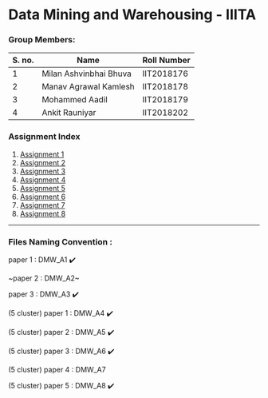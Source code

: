 # Data Mining and Warehousing - IIITA

### Group Members:

| S. no. | Name | Roll Number |
| - | - | - |
| 1 | Milan Ashvinbhai Bhuva | IIT2018176 |
| 2 | Manav Agrawal Kamlesh | IIT2018178 |
| 3 | Mohammed Aadil | IIT2018179 |
| 4 | Ankit Rauniyar | IIT2018202 |

### Assignment Index

1) [Assignment 1](https://github.com/XXDIL/DMI/tree/main/DMW_A1)
2) [Assignment 2](https://github.com/XXDIL/DMW/tree/main/DMW_A2)
3) [Assignment 3](https://github.com/XXDIL/DMW/tree/main/DMW_A3)
4) [Assignment 4](https://github.com/XXDIL/DMW/tree/main/DMW_A4)
5) [Assignment 5](https://github.com/XXDIL/DMW/tree/main/DMW_A5)
6) [Assignment 6](https://github.com/XXDIL/DMW/tree/main/DMW_A6)
7) [Assignment 7](https://github.com/XXDIL/DMW/tree/main/DMW_A7)
8) [Assignment 8](https://github.com/XXDIL/DMW/tree/main/DMW_A8)

------

### Files Naming Convention :

paper 1  : DMW_A1 :heavy_check_mark:

~paper 2  : DMW_A2~

paper 3  : DMW_A3 :heavy_check_mark:

(5 cluster) paper 1  : DMW_A4 :heavy_check_mark:

(5 cluster) paper 2  : DMW_A5 :heavy_check_mark:

(5 cluster) paper 3  : DMW_A6 :heavy_check_mark:

(5 cluster) paper 4  : DMW_A7 

(5 cluster) paper 5  : DMW_A8 :heavy_check_mark:
